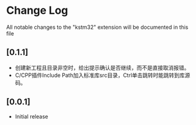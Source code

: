# Change Log

All notable changes to the "kstm32" extension will be documented in this file

## [0.1.1]
- 创建新工程且目录非空时，给出提示确认是否继续，而不是直接取消报错。
- C/CPP插件Include Path加入标准库src目录，Ctrl单击跳转时能跳转到库源码。


## [0.0.1]

- Initial release